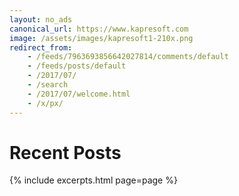 ```yaml
---
layout: no_ads
canonical_url: https://www.kapresoft.com
image: /assets/images/kapresoft1-210x.png
redirect_from: 
    - /feeds/7963693856642027814/comments/default
    - /feeds/posts/default
    - /2017/07/
    - /search
    - /2017/07/welcome.html
    - /x/px/ 
---
```


# Recent Posts

{% include excerpts.html page=page %}
